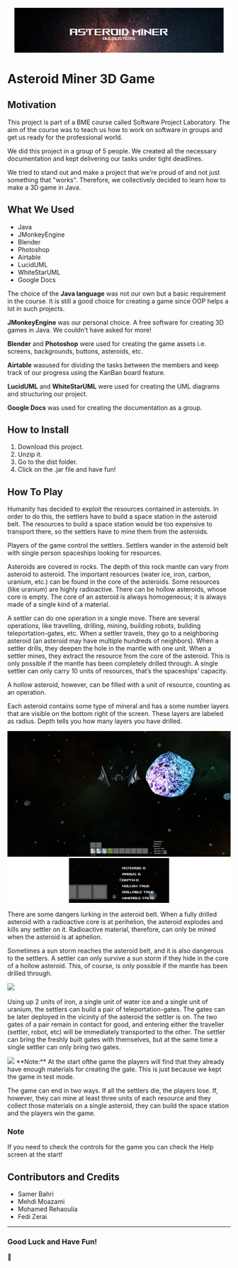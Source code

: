 ![ScreenShot](assets/Interface/StartScreen/BackgroundHeader.png)
# Asteroid Miner 3D Game

## Motivation
This project is part of a BME course called Software Project Laboratory. The aim of the course was to teach us how to work on software in groups and get us ready for the professional world.

We did this project in a group of 5 people. We created all the necessary documentation and kept delivering our tasks under tight deadlines.

We tried to stand out and make a project that we're proud of and not just something that "works". Therefore, we collectively decided to learn how to make a 3D game in Java.

## What We  Used
- Java
- JMonkeyEngine
- Blender
- Photoshop
- Airtable 
- LucidUML
- WhiteStarUML
- Google Docs

The choice of the **Java language** was not our own but a basic requirement in the course. It is still a good choice for creating a game since OOP helps a lot in such projects.

**JMonkeyEngine** was our personal choice. A free software for creating 3D games in Java. We couldn't have asked for more! 

**Blender** and **Photoshop** were used for creating the game assets i.e. screens, backgrounds, buttons, asteroids, etc. 

**Airtable** wasused for dividing the tasks between the members and keep track of our progress using the KanBan board feature.

**LucidUML** and **WhiteStarUML** were used for creating the UML diagrams and structuring our project.

**Google Docs** was used for creating the documentation as a group.

## How to Install

1. Download this project.
2. Unzip it.
3. Go to the dist folder.
4. Click on the .jar file and have fun!

## How To Play

Humanity has decided to exploit the resources contained in asteroids. In order to do this, the settlers have to build a space station in the asteroid belt. The resources to build a space station would be too expensive to transport there, so the settlers have to mine them from the asteroids.

Players of the game control the settlers. Settlers wander in the asteroid belt with single person spaceships looking for resources.

Asteroids are covered in rocks. The depth of this rock mantle can vary from asteroid to asteroid. The important resources (water ice, iron, carbon, uranium, etc.) can be found in the core of the asteroids. Some resources (like uranium) are highly radioactive. There can be hollow asteroids, whose core is empty. The core of an asteroid is always homogeneous; it is always made of a single kind of a material.

A settler can do one operation in a single move. There are several operations, like travelling, drilling, mining, building robots, building teleportation-gates, etc. When a settler travels, they go to a neighboring asteroid (an asteroid may have multiple hundreds of neighbors). When a settler drills, they deepen the hole in the mantle with one unit. When a settler mines, they extract the resource from the core of the asteroid. This is only possible if the mantle has been completely drilled through. A single settler can only carry 10 units of resources, that’s the spaceships’ capacity.

 A hollow asteroid, however, can be filled with a unit of resource, counting as an operation.

Each asteroid contains some type of mineral and has a some number layers that are visible on the bottom right of the screen. These layers are labeled as radius. Depth tells you how many layers you have drilled.

![ScreenShot](assets/Interface/Screenshots/Asteroid.png)
![ScreenShot](assets/Interface/Screenshots/AsteroidZoomed.png)

There are some dangers lurking in the asteroid belt. When a fully drilled asteroid with a radioactive core is at perihelion, the asteroid explodes and kills any settler on it. Radioactive material, therefore, can only be mined when the asteroid is at aphelion. 

Sometimes a sun storm reaches the asteroid belt, and it is also dangerous to the settlers. A settler can only survive a sun storm if they hide in the core of a hollow asteroid. This, of course, is only possible if the mantle has been drilled through.

<img src="assets/Interface/Screenshots/gameplayVideo.gif?raw=true">

Using up 2 units of iron, a single unit of water ice and a single unit of uranium, the settlers can build a pair of teleportation-gates. The gates can be later deployed in the vicinity of the asteroid the settler is on. The two gates of a pair remain in contact for good, and entering either the traveller (settler, robot, etc) will be immediately transported to the other. The settler can bring the freshly built gates with themselves, but at the same time a single settler can only bring two gates. 

<img src="assets/Interface/Screenshots/TeleportationGateVideo.gif?raw=true">
**Note:** At the start ofthe game the players will find that they already have enough materials for creating the gate. This is just because we kept the game in test mode.

The game can end in two ways. If all the settlers die, the players lose. If, however, they can mine at least three units of each resource and they collect those materials on a single asteroid, they can build the space station and the players win the game.

### **Note**
If you need to check the controls for the game you can check the Help screen at the start!


## Contributors and Credits

- Samer Bahri
- Mehdi Moazami
- Mohamed Rehaoulia
- Fedi Zerai

_________
### Good Luck and Have Fun! 
:partying_face: